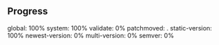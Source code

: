 ## Progress

global:         100%
system:         100%
validate:         0%
patchmoved:        .
static-version: 100%
newest-version:   0%
multi-version:    0%
semver:           0%

